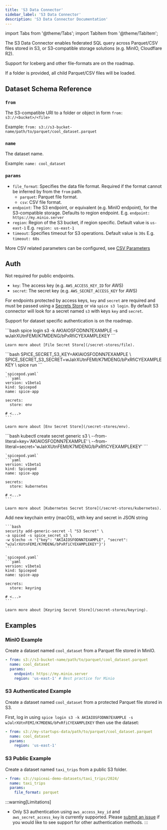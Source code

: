 ```yaml
---
title: 'S3 Data Connector'
sidebar_label: 'S3 Data Connector'
description: 'S3 Data Connector Documentation'
---
```


import Tabs from '@theme/Tabs';
import TabItem from '@theme/TabItem';

The S3 Data Connector enables federated SQL query across Parquet/CSV files stored in S3, or S3-compatible storage solutions (e.g. MinIO, Cloudflare R2).

Support for Iceberg and other file-formats are on the roadmap.

If a folder is provided, all child Parquet/CSV files will be loaded.

## Dataset Schema Reference

### `from`

The S3-compatible URI to a folder or object in form `from: s3://<bucket>/<file>`

Example: `from: s3://s3-bucket-name/path/to/parquet/cool_dataset.parquet`

### `name`

The dataset name.

Example: `name: cool_dataset`

### `params`

- `file_format`: Specifies the data file format. Required if the format cannot be inferred by from the `from` path.
  - `parquet`: Parquet file format.
  - `csv`: CSV file format.
- `endpoint`: The S3 endpoint, or equivalent (e.g. MinIO endpoint), for the S3-compatible storage. Defaults to region endpoint. E.g. `endpoint: https://my.minio.server`
- `region`: Region of the S3 bucket, if region specific. Default value is `us-east-1`  E.g. `region: us-east-1`
- `timeout`: Specifies timeout for S3 operations. Default value is `30s` E.g. `timeout: 60s`

More CSV related parameters can be configured, see [CSV Parameters](../reference/file_format.md#csv)

## Auth

Not required for public endpoints.

- `key`: The access key (e.g. `AWS_ACCESS_KEY_ID` for AWS)
- `secret`: The secret key (e.g. `AWS_SECRET_ACCESS_KEY` for AWS)

For endpoints protected by access keys, `key` and `secret` are required and must be passed using a [Secrets Store](/secret-stores) or via `spice s3 login`.
By default S3 connector will look for a secret named `s3` with keys `key` and `secret`.

Support for dataset specific authentication is on the roadmap.

<Tabs>
  <TabItem value="local" label="Local" default>
    ```bash
    spice login s3 -k AKIAIOSFODNN7EXAMPLE -s wJalrXUtnFEMI/K7MDENG/bPxRfiCYEXAMPLEKEY
    ```

    Learn more about [File Secret Store](/secret-stores/file).
  </TabItem>
  <TabItem value="env" label="Env">
    ```bash
    SPICE_SECRET_S3_KEY=AKIAIOSFODNN7EXAMPLE \
    SPICE_SECRET_S3_SECRET=wJalrXUtnFEMI/K7MDENG/bPxRfiCYEXAMPLEKEY \
    spice run
    ```

    `spicepod.yaml`
    ```yaml
    version: v1beta1
    kind: Spicepod
    name: spice-app

    secrets:
      store: env

    # <...>
    ```

    Learn more about [Env Secret Store](/secret-stores/env).
  </TabItem>
  <TabItem value="k8s" label="Kubernetes">
    ```bash
    kubectl create secret generic s3 \
      --from-literal=key='AKIAIOSFODNN7EXAMPLE' \
      --from-literal=secret='wJalrXUtnFEMI/K7MDENG/bPxRfiCYEXAMPLEKEY'
    ```

    `spicepod.yaml`
    ```yaml
    version: v1beta1
    kind: Spicepod
    name: spice-app

    secrets:
      store: kubernetes

    # <...>
    ```

    Learn more about [Kubernetes Secret Store](/secret-stores/kubernetes).
  </TabItem>
  <TabItem value="keyring" label="Keyring">
    Add new keychain entry (macOS), with key and secret in JSON string

    ```bash
    security add-generic-secret -l "S3 Secret" \
    -a spiced -s spice_secret_s3 \
    -w $(echo -n '{"key": "AKIAIOSFODNN7EXAMPLE", "secret": "wJalrXUtnFEMI/K7MDENG/bPxRfiCYEXAMPLEKEY"}')
    ```

    `spicepod.yaml`
    ```yaml
    version: v1beta1
    kind: Spicepod
    name: spice-app

    secrets:
      store: keyring

    # <...>
    ```

    Learn more about [Keyring Secret Store](/secret-stores/keyring).
  </TabItem>
</Tabs>


## Examples

### MinIO Example

Create a dataset named `cool_dataset` from a Parquet file stored in MinIO.

```yaml
- from: s3://s3-bucket-name/path/to/parquet/cool_dataset.parquet
  name: cool_dataset
  params:
    endpoint: https://my.minio.server
    region: 'us-east-1' # Best practice for Minio
```

### S3 Authenticated Example

Create a dataset named `cool_dataset` from a protected Parquet file stored in S3.

First, log in using `spice login s3 -k AKIAIOSFODNN7EXAMPLE -s wJalrXUtnFEMI/K7MDENG/bPxRfiCYEXAMPLEKEY` then use the dataset:

```yaml
- from: s3://my-startups-data/path/to/parquet/cool_dataset.parquet
  name: cool_dataset
  params:
    region: 'us-east-1'
```

### S3 Public Example

Create a dataset named `taxi_trips` from a public S3 folder.

```yaml
- from: s3://spiceai-demo-datasets/taxi_trips/2024/
  name: taxi_trips
  params:
    file_format: parquet
```

:::warning[Limitations]
- Only S3 authentication using `aws_access_key_id` and `aws_secret_access_key` is currently supported. Please [submit an issue](https://github.com/spiceai/spiceai/issues/new?template=feature_request.md) if you would like to see support for other authentication methods.
:::
